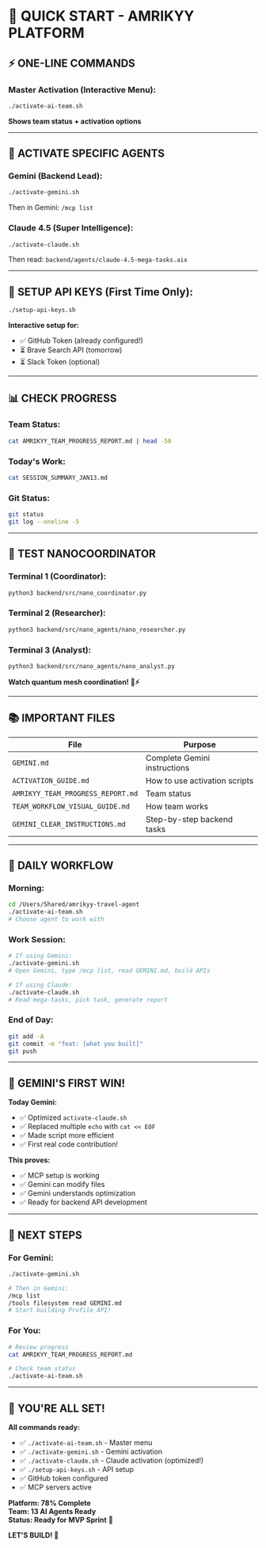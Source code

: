 # 🚀 **QUICK START - AMRIKYY PLATFORM**

## ⚡ **ONE-LINE COMMANDS**

### **Master Activation (Interactive Menu):**
```bash
./activate-ai-team.sh
```
**Shows team status + activation options**

---

## 🤖 **ACTIVATE SPECIFIC AGENTS**

### **Gemini (Backend Lead):**
```bash
./activate-gemini.sh
```
Then in Gemini: `/mcp list`

### **Claude 4.5 (Super Intelligence):**
```bash
./activate-claude.sh
```
Then read: `backend/agents/claude-4.5-mega-tasks.aix`

---

## 🔑 **SETUP API KEYS (First Time Only):**
```bash
./setup-api-keys.sh
```
**Interactive setup for:**
- ✅ GitHub Token (already configured!)
- ⏳ Brave Search API (tomorrow)
- ⏳ Slack Token (optional)

---

## 📊 **CHECK PROGRESS**

### **Team Status:**
```bash
cat AMRIKYY_TEAM_PROGRESS_REPORT.md | head -50
```

### **Today's Work:**
```bash
cat SESSION_SUMMARY_JAN13.md
```

### **Git Status:**
```bash
git status
git log --oneline -5
```

---

## 🧪 **TEST NANOCOORDINATOR**

### **Terminal 1 (Coordinator):**
```bash
python3 backend/src/nano_coordinator.py
```

### **Terminal 2 (Researcher):**
```bash
python3 backend/src/nano_agents/nano_researcher.py
```

### **Terminal 3 (Analyst):**
```bash
python3 backend/src/nano_agents/nano_analyst.py
```

**Watch quantum mesh coordination! 🧠⚡**

---

## 📚 **IMPORTANT FILES**

| File | Purpose |
|------|---------|
| `GEMINI.md` | Complete Gemini instructions |
| `ACTIVATION_GUIDE.md` | How to use activation scripts |
| `AMRIKYY_TEAM_PROGRESS_REPORT.md` | Team status |
| `TEAM_WORKFLOW_VISUAL_GUIDE.md` | How team works |
| `GEMINI_CLEAR_INSTRUCTIONS.md` | Step-by-step backend tasks |

---

## 🎯 **DAILY WORKFLOW**

### **Morning:**
```bash
cd /Users/Shared/amrikyy-travel-agent
./activate-ai-team.sh
# Choose agent to work with
```

### **Work Session:**
```bash
# If using Gemini:
./activate-gemini.sh
# Open Gemini, type /mcp list, read GEMINI.md, build APIs

# If using Claude:
./activate-claude.sh  
# Read mega-tasks, pick task, generate report
```

### **End of Day:**
```bash
git add -A
git commit -m "feat: [what you built]"
git push
```

---

## 🎉 **GEMINI'S FIRST WIN!**

**Today Gemini:**
- ✅ Optimized `activate-claude.sh`
- ✅ Replaced multiple `echo` with `cat << EOF`
- ✅ Made script more efficient
- ✅ First real code contribution!

**This proves:**
- ✅ MCP setup is working
- ✅ Gemini can modify files
- ✅ Gemini understands optimization
- ✅ Ready for backend API development

---

## 🚀 **NEXT STEPS**

### **For Gemini:**
```bash
./activate-gemini.sh

# Then in Gemini:
/mcp list
/tools filesystem read GEMINI.md
# Start building Profile API!
```

### **For You:**
```bash
# Review progress
cat AMRIKYY_TEAM_PROGRESS_REPORT.md

# Check team status
./activate-ai-team.sh
```

---

## 💪 **YOU'RE ALL SET!**

**All commands ready:**
- ✅ `./activate-ai-team.sh` - Master menu
- ✅ `./activate-gemini.sh` - Gemini activation
- ✅ `./activate-claude.sh` - Claude activation (optimized!)
- ✅ `./setup-api-keys.sh` - API setup
- ✅ GitHub token configured
- ✅ MCP servers active

**Platform: 78% Complete**  
**Team: 13 AI Agents Ready**  
**Status: Ready for MVP Sprint** 🎯

**LET'S BUILD! 🚀**
